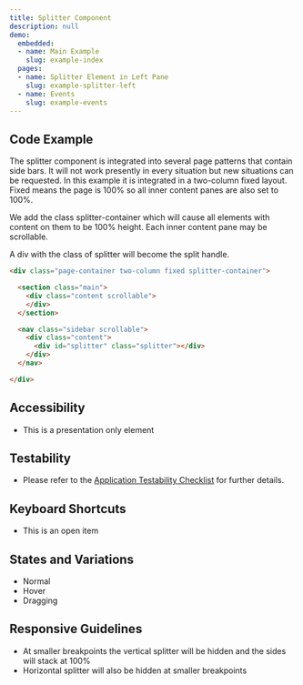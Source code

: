 ```yaml
---
title: Splitter Component
description: null
demo:
  embedded:
  - name: Main Example
    slug: example-index
  pages:
  - name: Splitter Element in Left Pane
    slug: example-splitter-left
  - name: Events
    slug: example-events
---
```


## Code Example

The splitter component is integrated into several page patterns that contain side bars. It will not work presently in every situation but new situations can be requested. In this example it is integrated in a two-column fixed layout. Fixed means the page is 100% so all inner content panes are also set to 100%.

We add the class splitter-container which will cause all elements with content on them to be 100% height. Each inner content pane may be scrollable.

A div with the class of splitter will become the split handle.

```html
<div class="page-container two-column fixed splitter-container">

  <section class="main">
    <div class="content scrollable">
    </div>
  </section>

  <nav class="sidebar scrollable">
    <div class="content">
      <div id="splitter" class="splitter"></div>
    </div>
  </nav>

</div>
```

## Accessibility

- This is a presentation only element

## Testability

- Please refer to the [Application Testability Checklist](https://design.infor.com/resources/application-testability-checklist) for further details.

## Keyboard Shortcuts

- This is an open item

## States and Variations

- Normal
- Hover
- Dragging

## Responsive Guidelines

- At smaller breakpoints the vertical splitter will be hidden and the sides will stack at 100%
- Horizontal splitter will also be hidden at smaller breakpoints
